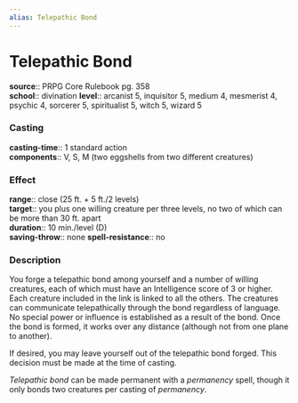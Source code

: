 ```yaml
---
alias: Telepathic Bond
---
```


# Telepathic Bond 

**source**:: PRPG Core Rulebook pg. 358  
**school**:: divination
**level**:: arcanist 5, inquisitor 5, medium 4, mesmerist 4, psychic 4, sorcerer 5, spiritualist 5, witch 5, wizard 5

### Casting 

**casting-time**:: 1 standard action  
**components**:: V, S, M (two eggshells from two different creatures)

### Effect 

**range**:: close (25 ft. + 5 ft./2 levels)  
**target**:: you plus one willing creature per three levels, no two of which can be more than 30 ft. apart  
**duration**:: 10 min./level (D)  
**saving-throw**:: none
**spell-resistance**:: no

### Description 

You forge a telepathic bond among yourself and a number of willing creatures, each of which must have an Intelligence score of 3 or higher. Each creature included in the link is linked to all the others. The creatures can communicate telepathically through the bond regardless of language. No special power or influence is established as a result of the bond. Once the bond is formed, it works over any distance (although not from one plane to another).  
  
If desired, you may leave yourself out of the telepathic bond forged. This decision must be made at the time of casting.  
  
*Telepathic bond* can be made permanent with a *permanency* spell, though it only bonds two creatures per casting of *permanency*.
